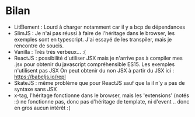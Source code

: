 Bilan
=====
- LitElement : Lourd à charger notamment car il y a bcp de dépendances
- SlimJS : Je n'ai pas réussi à faire de l'héritage dans le browser, les 
  exemples sont en typescript. J'ai essayé de les transpiler, mais je 
  rencontre de soucis.
- Vanilla : Très très verbeux... :( 
- ReactJS : possibilité d'utiliser JSX mais je n'arrive pas à compiler mes .jsx pour obtenir du javascript compréhensible ES15. Les exemples n'utilisent pas JSX
On peut obtenir du non JSX à partir du JSX ici :
https://babeljs.io/repl 
- SkateJS : même problème que pour ReactJS sauf que la il n'y a pas de syntaxe sans JSX
- x-tag, l'héritage fonctionne dans le browser, mais les 'extensions' (notés ::) ne fonctionne pas, donc pas d'héritage de template, ni d'event .. donc en gros aucun intérêt :( 
